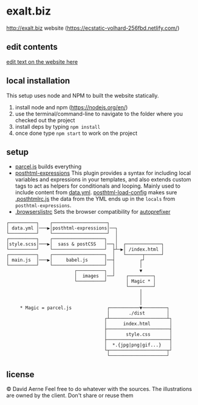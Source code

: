 # exalt.biz
http://exalt.biz website (https://ecstatic-volhard-256fbd.netlify.com/)

## edit contents
[edit text on the website here](https://github.com/meodai/exalt.biz/blob/master/data.yml)

## local installation
This setup uses node and NPM to built the website statically.

1. install node and npm (https://nodejs.org/en/)
2. use the terminal/command-line to navigate to the folder where you checked out the project
3. install deps by typing `npm install`
4. once done type `npm start` to work on the project

## setup
- [parcel.js](https://parceljs.org/) builds everything
- [posthtml-expressions](https://github.com/posthtml/posthtml-expressions) This plugin provides a syntax for including local variables and expressions in your templates, and also extends custom tags to act as helpers for conditionals and looping. Mainly used to include content from [data.yml](https://github.com/meodai/exalt.biz/blob/master/data.yml). [posthtml-load-config](https://github.com/posthtml/posthtml-load-config) makes sure [.posthtmlrc.js](https://github.com/meodai/exalt.biz/blob/master/.posthtmlrc.js) the data from the YML ends up in the `locals` from `posthtml-expressions`.
- [.browserslistrc](https://github.com/meodai/exalt.biz/blob/master/.browserslistrc) Sets the browser compatibility for [autoprefixer](https://github.com/postcss/autoprefixer)

```
┌──────────┐    ┌────────────────────┐
│ data.yml │───▶│posthtml-expressions│──┐
└──────────┘    └────────────────────┘  │
┌──────────┐    ┌───────────────────┐   │
│style.scss│───▶│  sass & postCSS   │──┐│  ┌─────────────┐
└──────────┘    └───────────────────┘  ├┴─▶│ /index.html │
┌──────────┐    ┌───────────────────┐  │   └──────┬──────┘
│ main.js  │───▶│     babel.js      │──┤         ┌┘
└──────────┘    └───────────────────┘  │         │
                         ┌──────────┐  │         ▼
                         │  images  │──┘    ┌─────────┐
                         └──────────┘       │ Magic * │
                                            └─────────┘
                                                 │
                                                 │
                                                 │
     * Magic = parcel.js             ┌───────────▼─────────┐
                                     │       ./dist        │
                                    ┌┴─────────────────────┴┐
                                    │      index.html       │
                                    ├───────────────────────┤
                                    │       style.css       │
                                    ├───────────────────────┤
                                    │  *.{jpg|png|gif...}   │
                                    └┬─────────────────────┬┘
                                     └─────────────────────┘
```

## license 
© David Aerne
Feel free to do whatever with the sources. The illustrations are owned by the client. Don't share or reuse them
